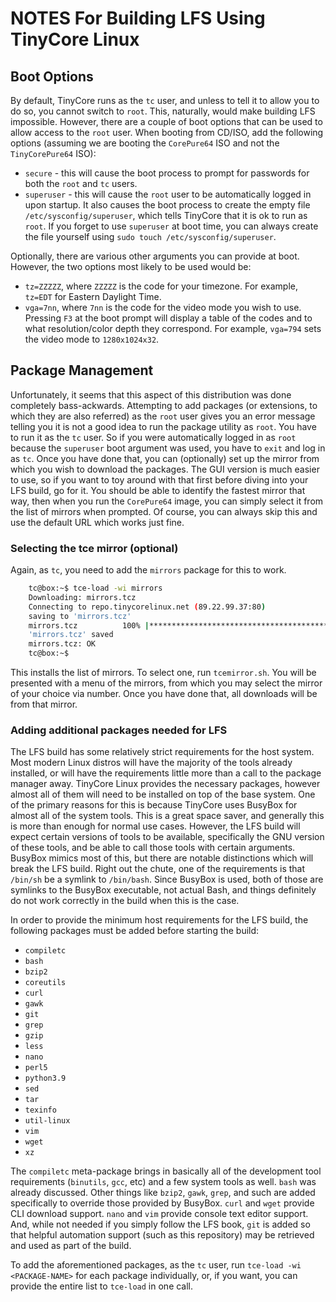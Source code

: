 # NOTES For Building LFS Using TinyCore Linux

## Boot Options

By default, TinyCore runs as the `tc` user, and unless to tell it to allow you to do so, you cannot switch to `root`.
This, naturally, would make building LFS impossible. However, there are a couple of boot options that can be used to
allow access to the `root` user. When booting from CD/ISO, add the following options (assuming we are booting the
`CorePure64` ISO and not the `TinyCorePure64` ISO):

* `secure` - this will cause the boot process to prompt for passwords for both the `root` and `tc` users.
* `superuser` - this will cause the `root` user to be automatically logged in upon startup. It also causes the boot
  process to create the empty file `/etc/sysconfig/superuser`, which tells TinyCore that it is ok to run as `root`.
  If you forget to use `superuser` at boot time, you can always create the file yourself using `sudo touch /etc/sysconfig/superuser`.

Optionally, there are various other arguments you can provide at boot. However, the two options most likely to be used
would be:

* `tz=ZZZZZ`, where `ZZZZZ` is the code for your timezone. For example, `tz=EDT` for Eastern Daylight Time.
* `vga=7nn`, where `7nn` is the code for the video mode you wish to use. Pressing `F3` at the boot prompt will display
  a table of the codes and to what resolution/color depth they correspond. For example, `vga=794` sets the video mode
  to `1280x1024x32`.

## Package Management

Unfortunately, it seems that this aspect of this distribution was done completely bass-ackwards. Attempting to add
packages (or extensions, to which they are also referred) as the `root` user gives you an error message telling you it
is not a good idea to run the package utility as `root`. You have to run it as the `tc` user. So if you were automatically
logged in as `root` because the `superuser` boot argument was used, you have to `exit` and log in as `tc`. Once you have
done that, you can (optionally) set up the mirror from which you wish to download the packages. The GUI version is much
easier to use, so if you want to toy around with that first before diving into your LFS build, go for it. You should be
able to identify the fastest mirror that way, then when you run the `CorePure64` image, you can simply select it from
the list of mirrors when prompted. Of course, you can always skip this and use the default URL which works just fine.

### Selecting the tce mirror (optional)

Again, as `tc`, you need to add the `mirrors` package for this to work.

```bash
    tc@box:~$ tce-load -wi mirrors
    Downloading: mirrors.tcz
    Connecting to repo.tinycorelinux.net (89.22.99.37:80)
    saving to 'mirrors.tcz'
    mirrors.tcz          100% |************************************************************|  4096  0:00:00 ETA
    'mirrors.tcz' saved
    mirrors.tcz: OK
    tc@box:~$
```

This installs the list of mirrors. To select one, run `tcemirror.sh`. You will be presented with a menu of the mirrors,
from which you may select the mirror of your choice via number. Once you have done that, all downloads will be from
that mirror.

### Adding additional packages needed for LFS

The LFS build has some relatively strict requirements for the host system. Most modern Linux distros will have the
majority of the tools already installed, or will have the requirements little more than a call to the package manager
away. TinyCore Linux provides the necessary packages, however almost all of them will need to be installed on top of
the base system. One of the primary reasons for this is because TinyCore uses BusyBox for almost all of the system
tools. This is a great space saver, and generally this is more than enough for normal use cases. However, the LFS
build will expect certain versions of tools to be available, specifically the GNU version of these tools, and be able
to call those tools with certain arguments. BusyBox mimics most of this, but there are notable distinctions which will
break the LFS build. Right out the chute, one of the requirements is that `/bin/sh` be a symlink to `/bin/bash`. Since
BusyBox is used, both of those are symlinks to the BusyBox executable, not actual Bash, and things definitely do not
work correctly in the build when this is the case.

In order to provide the minimum host requirements for the LFS build, the following packages must be added before
starting the build:

* `compiletc`
* `bash`
* `bzip2`
* `coreutils`
* `curl`
* `gawk`
* `git`
* `grep`
* `gzip`
* `less`
* `nano`
* `perl5`
* `python3.9`
* `sed`
* `tar`
* `texinfo`
* `util-linux`
* `vim`
* `wget`
* `xz`

The `compiletc` meta-package brings in basically all of the development tool requirements (`binutils`, `gcc`, etc) and
a few system tools as well. `bash` was already discussed. Other things like `bzip2`, `gawk`, `grep`, and such are
added specifically to override those provided by BusyBox. `curl` and `wget` provide CLI download support. `nano` and
`vim` provide console text editor support. And, while not needed if you simply follow the LFS book, `git` is added so
that helpful automation support (such as this repository) may be retrieved and used as part of the build.

To add the aforementioned packages, as the `tc` user, run `tce-load -wi <PACKAGE-NAME>` for each package individually,
or, if you want, you can provide the entire list to `tce-load` in one call.
